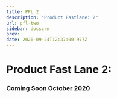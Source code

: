 ```yaml
---
title: PFL 2
description: "Product Fastlane: 2"
url: pfl-two
sidebar: docscrm
prev: 
date: 2020-09-24T12:37:00.977Z
---
```

# Product Fast Lane 2: 


### Coming Soon October 2020